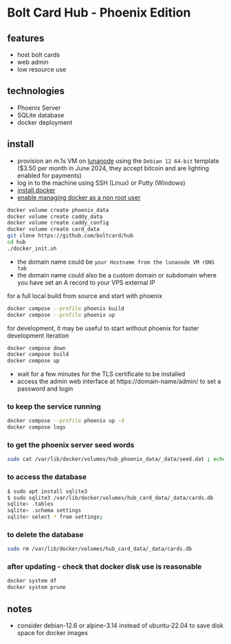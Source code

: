 # Bolt Card Hub - Phoenix Edition

## features

- host bolt cards
- web admin
- low resource use

## technologies

- Phoenix Server
- SQLite database
- docker deployment

## install

- provision an m.1s VM on [lunanode](https://www.lunanode.com/?r=9026) using the `Debian 12 64-bit` template  
  ($3.50 per month in June 2024, they accept bitcoin and are lighting enabled for payments)
- log in to the machine using SSH (Linux) or Putty (Windows)
- [install docker](https://docs.docker.com/engine/install/debian/)
- [enable managing docker as a non root user](https://docs.docker.com/engine/install/linux-postinstall/)

```bash
docker volume create phoenix_data
docker volume create caddy_data
docker volume create caddy_config
docker volume create card_data
git clone https://github.com/boltcard/hub
cd hub
./docker_init.sh
```

- the domain name could be `your Hostname from the lunanode VM rDNS tab`
- the domain name could also be a custom domain or subdomain where you have set an A record to your VPS external IP

for a full local build from source and start with phoenix
```bash
docker compose --profile phoenix build
docker compose --profile phoenix up
```

for development, it may be useful to start without phoenix for faster development iteration
```bash
docker compose down
docker compose build
docker compose up
```

- wait for a few minutes for the TLS certificate to be installed
- access the admin web interface at https://domain-name/admin/ to set a password and login

### to keep the service running

```bash
docker compose --profile phoenix up -d
docker compose logs
```

### to get the phoenix server seed words

```bash
sudo cat /var/lib/docker/volumes/hub_phoenix_data/_data/seed.dat ; echo
```

### to access the database

```bash
$ sudo apt install sqlite3
$ sudo sqlite3 /var/lib/docker/volumes/hub_card_data/_data/cards.db
sqlite> .tables
sqlite> .schema settings
sqlite> select * from settings;
```

### to delete the database

```bash
sudo rm /var/lib/docker/volumes/hub_card_data/_data/cards.db
```

### after updating - check that docker disk use is reasonable

```bash
docker system df
docker system prune
```

## notes

- consider debian-12.6 or alpine-3.14 instead of ubuntu-22.04 to save disk space for docker images
